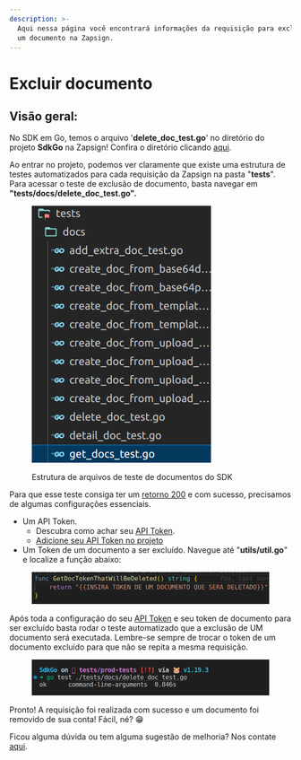 ```yaml
---
description: >-
  Aqui nessa página você encontrará informações da requisição para exclusão de
  um documento na Zapsign.
---
```


# Excluir documento

## Visão geral:

No SDK em Go, temos o arquivo '**delete\_doc\_test.go**' no diretório do projeto **SdkGo** na Zapsign! Confira o diretório clicando [aqui](https://github.com/ZapSign/SdkGo).&#x20;

Ao entrar no projeto, podemos ver claramente que existe uma estrutura de testes automatizados para cada requisição da Zapsign na pasta "**tests**". Para acessar o teste de exclusão de documento, basta navegar em **"tests/docs/delete\_doc\_test.go".**

<figure><img src="../../../../.gitbook/assets/Captura de tela de 2023-02-10 16-57-24.png" alt=""><figcaption><p>Estrutura de arquivos de teste de documentos do SDK</p></figcaption></figure>

Para que esse teste consiga ter um [retorno 200](https://developer.mozilla.org/en-US/docs/Web/HTTP/Status/200) e com sucesso, precisamos de algumas configurações essenciais.

* Um API Token.&#x20;
  * Descubra como achar seu [API Token](https://docs.zapsign.com.br/).
  * [Adicione seu API Token no projeto](../definindo-configuracoes/adicionando-api-token.md)
* Um Token de um documento a ser excluído. Navegue até "**utils/util.go**" e localize a função abaixo:

<figure><img src="../../../../.gitbook/assets/Captura de tela de 2023-02-13 10-51-02 (1).png" alt=""><figcaption></figcaption></figure>

Após toda a configuração do seu [API Token](https://docs.zapsign.com.br/) e seu token de documento para ser excluído basta rodar o teste automatizado que a exclusão de UM documento será executada. Lembre-se sempre de trocar o token de um documento excluído para que não se repita a mesma requisição.

<figure><img src="../../../../.gitbook/assets/Captura de tela de 2023-02-13 11-13-49 (1).png" alt=""><figcaption></figcaption></figure>

Pronto! A requisição foi realizada com sucesso e um documento foi removido de sua conta!  Fácil, né? 😁

Ficou alguma dúvida ou tem alguma sugestão de melhoria? Nos contate [aqui](https://zapsign.com.br/contato/).
